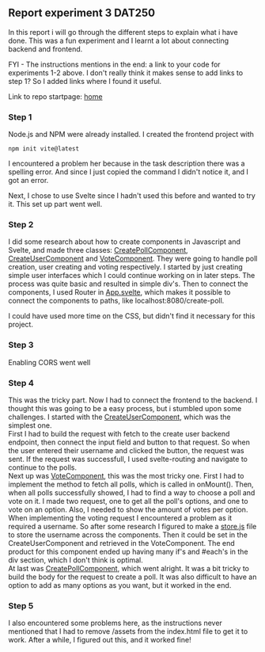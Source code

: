 ## Report experiment 3 DAT250

In this report i will go through the different steps to explain what i have done. 
This was a fun experiment and I learnt a lot about connecting backend and frontend.

FYI - The instructions mentions in the end: a link to your code for experiments 1-2 above.
I don't really think it makes sense to add links to step 1? So I added links where I found it useful.

Link to repo startpage: [home](https://github.com/vetlemknutsen/DAT250-Experiments/tree/main)

### Step 1 
Node.js and NPM were already installed.
I created the frontend project with
```
npm init vite@latest
```
I encountered a problem her because in the task description there was a spelling error. 
And since I just copied the command I didn't notice it, and I got an error. 

Next, I chose to use Svelte since I hadn't used this before and wanted to try it. 
This set up part went well. 

### Step 2
I did some research about how to create components in Javascript and Svelte, and made three classes: 
[CreatePollComponent](https://github.com/vetlemknutsen/DAT250-Experiments/blob/main/DAT250-Experiments/src/CreatePollComponent.svelte), 
[CreateUserComponent](https://github.com/vetlemknutsen/DAT250-Experiments/blob/main/DAT250-Experiments/src/CreateUserComponent.svelte) 
and [VoteComponent](https://github.com/vetlemknutsen/DAT250-Experiments/blob/main/DAT250-Experiments/src/VoteComponent.svelte). 
They were going to handle poll creation, user creating and voting respectively.
I started by just creating simple user interfaces which I could continue working on in later steps.
The process was quite basic and resulted in simple div's. 
Then to connect the components, I used Router in [App.svelte](https://github.com/vetlemknutsen/DAT250-Experiments/blob/main/DAT250-Experiments/src/App.svelte), 
which makes it possible to connect the components to paths, 
like localhost:8080/create-poll.

I could have used more time on the CSS, but didn't find it necessary for this project. 

### Step 3
Enabling CORS went well 

### Step 4
This was the tricky part. Now I had to connect the frontend to the backend. I thought this was going to be a easy process, but 
i stumbled upon some challenges. I started with the [CreateUserComponent](https://github.com/vetlemknutsen/DAT250-Experiments/blob/main/DAT250-Experiments/src/CreateUserComponent.svelte), 
which was the simplest one. 
<br>First I had to build the request with fetch to the create user backend endpoint, then connect the input field and button to
that request. So when the user entered their username and clicked the button, the request was sent. 
If the request was successfull, I used svelte-routing and navigate to continue to the polls. 
<br> 
Next up was [VoteComponent](https://github.com/vetlemknutsen/DAT250-Experiments/blob/main/DAT250-Experiments/src/VoteComponent.svelte), 
this was the most tricky one. First I had to implement the method to fetch all polls, which is called
in onMount(). Then, when all polls successfully showed, I had to find a way to choose a poll and vote on it. 
I made two request, one to get all the poll's options, and one to vote on an option. Also, I needed to show the amount of votes per option. 
When implementing the voting request I encountered a problem as it required a username. So after some research I figured to make 
a [store.js](https://github.com/vetlemknutsen/DAT250-Experiments/blob/main/DAT250-Experiments/src/store.js) 
file to store the username across the components. Then it could be set in the CreateUserComponent and 
retrieved in the VoteComponent. 
The end product for this component
ended up having many if's and #each's in the div section, which I don't think is optimal. 
<br>At last was [CreatePollComponent](https://github.com/vetlemknutsen/DAT250-Experiments/blob/main/DAT250-Experiments/src/CreatePollComponent.svelte), 
which went alright. It was a bit tricky to build the body for the request to create a poll. 
It was also difficult to have an option to add as many options as you want, but it worked in the end. 

### Step 5
I also encountered some problems here, as the instructions never mentioned that I had to 
remove /assets from the index.html file to get it to work. After a while, I figured out this, and it worked fine!
